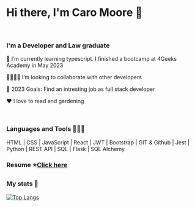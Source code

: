 # Hi there, I'm Caro Moore 👋 
&nbsp;

### I'm a Developer and Law graduate
  <p>🌱 I’m currently learning typescript. I finished a bootcamp at 4Geeks Academy in May 2023</p>
  <p>🤜🏾🤛🏻 I’m looking to collaborate with other developers</p>
  <p>🎯 2023 Goals: Find an intresting job as full stack developer</p>
  <p>❤️ I love to read and gardening</p>
  &nbsp;

### Languages and Tools 👩🏻‍🔧
HTML | CSS | JavaScript | React | JWT |
Bootstrap | GIT & Github | Jest | Python |
REST API | SQL | Flask | SQL Alchemy
&nbsp;

### Resume ⭐<a href="https://drive.google.com/file/d/1iqL26Auk8nk2e3-UyTJ_ELCw_mLb3TEQ/view?usp=sharing">Click here</a>

### My stats 🚀

[![Top Langs](https://github-readme-stats.vercel.app/api/top-langs/?username=CacoMoore)](https://github.com/cacomoore/github-readme-stats)



